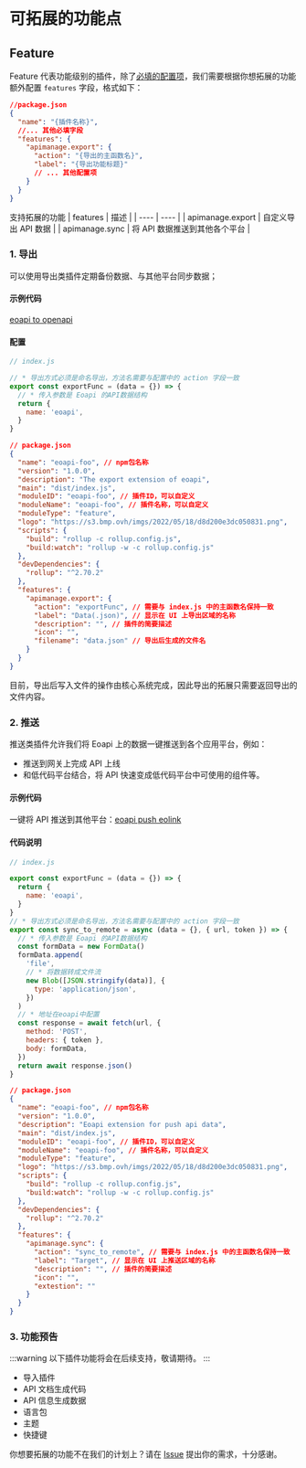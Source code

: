 # 可拓展的功能点

## Feature

Feature 代表功能级别的插件，除了[必填的配置项](/api/get-started.html#%E9%85%8D%E7%BD%AE%E4%BB%8B%E7%BB%8D)，我们需要根据你想拓展的功能额外配置 `features` 字段，格式如下：

```json
//package.json
{
  "name": "{插件名称}",
  //... 其他必填字段
  "features": {
    "apimanage.export": {
      "action": "{导出的主函数名}",
      "label": "{导出功能标题}"
      // ... 其他配置项
    }
  }
}
```

支持拓展的功能
| features | 描述 |
| ---- | ---- |
| apimanage.export | 自定义导出 API 数据 |
| apimanage.sync | 将 API 数据推送到其他各个平台 |

### 1. 导出

可以使用导出类插件定期备份数据、与其他平台同步数据；

#### 示例代码

[eoapi to openapi](https://github.com/eolinker/eoapi-extensions/tree/main/packages/feature/export/openapi)

#### 配置

```javascript
// index.js

// * 导出方式必须是命名导出，方法名需要与配置中的 action 字段一致
export const exportFunc = (data = {}) => {
  // * 传入参数是 Eoapi 的API数据结构
  return {
    name: 'eoapi',
  }
}
```

```json
// package.json
{
  "name": "eoapi-foo", // npm包名称
  "version": "1.0.0",
  "description": "The export extension of eoapi",
  "main": "dist/index.js",
  "moduleID": "eoapi-foo", // 插件ID，可以自定义
  "moduleName": "eoapi-foo", // 插件名称，可以自定义
  "moduleType": "feature",
  "logo": "https://s3.bmp.ovh/imgs/2022/05/18/d8d200e3dc050831.png",
  "scripts": {
    "build": "rollup -c rollup.config.js",
    "build:watch": "rollup -w -c rollup.config.js"
  },
  "devDependencies": {
    "rollup": "^2.70.2"
  },
  "features": {
    "apimanage.export": {
      "action": "exportFunc", // 需要与 index.js 中的主函数名保持一致
      "label": "Data(.json)", // 显示在 UI 上导出区域的名称
      "description": "", // 插件的简要描述
      "icon": "",
      "filename": "data.json" // 导出后生成的文件名
    }
  }
}
```

目前，导出后写入文件的操作由核心系统完成，因此导出的拓展只需要返回导出的文件内容。

### 2. 推送

推送类插件允许我们将 Eoapi 上的数据一键推送到各个应用平台，例如：

- 推送到网关上完成 API 上线
- 和低代码平台结合，将 API 快速变成低代码平台中可使用的组件等。

#### 示例代码

一键将 API 推送到其他平台：[eoapi push eolink](https://github.com/eolinker/eoapi-extensions/tree/main/packages/feature/push/eolink)

#### 代码说明

```javascript
// index.js

export const exportFunc = (data = {}) => {
  return {
    name: 'eoapi',
  }
}
// * 导出方式必须是命名导出，方法名需要与配置中的 action 字段一致
export const sync_to_remote = async (data = {}, { url, token }) => {
  // * 传入参数是 Eoapi 的API数据结构
  const formData = new FormData()
  formData.append(
    'file',
    // * 将数据转成文件流
    new Blob([JSON.stringify(data)], {
      type: 'application/json',
    })
  )
  // * 地址在eoapi中配置
  const response = await fetch(url, {
    method: 'POST',
    headers: { token },
    body: formData,
  })
  return await response.json()
}
```

```json
// package.json
{
  "name": "eoapi-foo", // npm包名称
  "version": "1.0.0",
  "description": "Eoapi extension for push api data",
  "main": "dist/index.js",
  "moduleID": "eoapi-foo", // 插件ID，可以自定义
  "moduleName": "eoapi-foo", // 插件名称，可以自定义
  "moduleType": "feature",
  "logo": "https://s3.bmp.ovh/imgs/2022/05/18/d8d200e3dc050831.png",
  "scripts": {
    "build": "rollup -c rollup.config.js",
    "build:watch": "rollup -w -c rollup.config.js"
  },
  "devDependencies": {
    "rollup": "^2.70.2"
  },
  "features": {
    "apimanage.sync": {
      "action": "sync_to_remote", // 需要与 index.js 中的主函数名保持一致
      "label": "Target", // 显示在 UI 上推送区域的名称
      "description": "", // 插件的简要描述
      "icon": "",
      "extestion": ""
    }
  }
}
```

### 3. 功能预告

:::warning
以下插件功能将会在后续支持，敬请期待。
:::

- 导入插件
- API 文档生成代码
- API 信息生成数据
- 语言包
- 主题
- 快捷键

你想要拓展的功能不在我们的计划上？请在 [Issue](https://github.com/eolinker/eoapi/issues) 提出你的需求，十分感谢。
